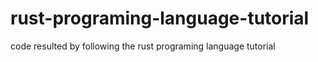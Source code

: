 # rust-programing-language-tutorial
code resulted by following the rust programing language tutorial
